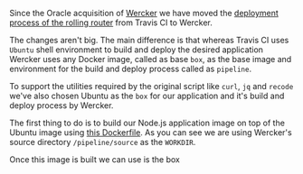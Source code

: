 Since the Oracle acquisition of <a href="http://www.wercker.com/">Wercker</a> we have moved the 
<a href="https://gist.github.com/mikarinneoracle/5f1e513f2a856a3be86c31c3f0dcabe2#rolling-deployments">deployment process
of the rolling router</a> from Travis CI to Wercker.

The changes aren't big. The main difference is that whereas Travis CI uses `Ubuntu` shell environment to build and deploy 
the desired application Wercker uses any Docker image, called as base `box`, as the base image and environment for the build and deploy process called as `pipeline`. 

To support the utilities required by the original script like `curl`, `jq` and `recode` we've also chosen Ubuntu as the `box` for our application and it's build and deploy process by Wercker.

The first thing to do is to build our Node.js application image on top of the Ubuntu image using 
<a href="https://github.com/mikarinneoracle/dockernode-app/blob/master/Dockerfile">this Dockerfile</a>.
As you can see we are using Wercker's source directory `/pipeline/source` as the `WORKDIR`.

Once this image is built we can use is the box 
